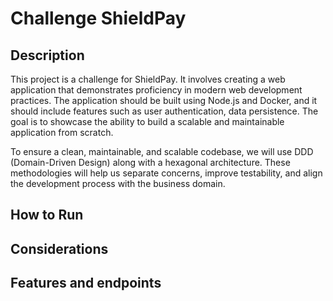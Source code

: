 # Challenge ShieldPay

## Description
This project is a challenge for ShieldPay. It involves creating a web application that demonstrates proficiency in modern web development practices. 
The application should be built using Node.js and Docker, and it should include features such as user authentication, data persistence. 
The goal is to showcase the ability to build a scalable and maintainable application from scratch.

To ensure a clean, maintainable, and scalable codebase, we will use DDD (Domain-Driven Design) along with a hexagonal architecture. 
These methodologies will help us separate concerns, improve testability, and align the development process with the business domain.

## How to Run 

## Considerations

## Features and endpoints
